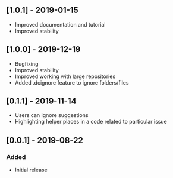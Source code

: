 ## [1.0.1] - 2019-01-15
- Improved documentation and tutorial
- Improved stability

## [1.0.0] - 2019-12-19
- Bugfixing
- Improved stability
- Improved working with large repositories
- Added .dcignore feature to ignore folders/files

## [0.1.1] - 2019-11-14
- Users can ignore suggestions
- Highlighting helper places in a code related to particular issue

## [0.0.1] - 2019-08-22
### Added
- Initial release
